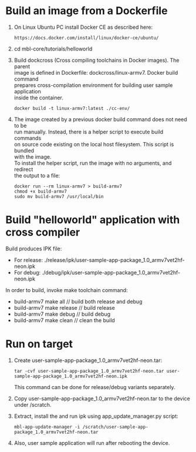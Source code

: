 Build an image from a Dockerfile            
================================            
            
1. On Linux Ubuntu PC install Docker CE as described here:                
            
    ```
    https://docs.docker.com/install/linux/docker-ce/ubuntu/   
    ```         
            
1. cd mbl-core/tutorials/helloworld            
               
1. Build dockcross (Cross compiling toolchains in Docker images). The parent  
   image is defined in Dockerfile: dockcross/linux-armv7. Docker build command  
   prepares cross-compilation environment for building  user sample application  
   inside the container.              
         
    ```      
    docker build -t linux-armv7:latest ./cc-env/    
    ```      
     
1. The image created by a previous docker build command does not need to be  
   run manually. Instead, there is a helper script to execute build commands  
   on source code existing on the local host filesystem. This script is bundled  
   with the image.  
   To install the helper script, run the image with no arguments, and redirect  
   the output to a file:  
  
    ```
    docker run --rm linux-armv7 > build-armv7  
    chmod +x build-armv7  
    sudo mv build-armv7 /usr/local/bin  
    ```
              
Build "helloworld" application with cross compiler            
==================================================            
          
Build produces IPK file:            
          
   * For release: ./release/ipk/user-sample-app-package_1.0_armv7vet2hf-neon.ipk          
   * For debug: ./debug/ipk/user-sample-app-package_1.0_armv7vet2hf-neon.ipk      
     
In order to build, invoke make toolchain command:        
            
   * build-armv7 make all       // build both release and debug              
   * build-armv7 make release   // build release              
   * build-armv7 make debug     // build debug              
   * build-armv7 make clean     // clean the build              
             
               
Run on target            
=============            
            
1. Create user-sample-app-package_1.0_armv7vet2hf-neon.tar:  
  
    ```
    tar -cvf user-sample-app-package_1.0_armv7vet2hf-neon.tar user-sample-app-package_1.0_armv7vet2hf-neon.ipk  
    ```
   
    This command can be done for release/debug variants separately.
            
1. Copy user-sample-app-package_1.0_armv7vet2hf-neon.tar to the device under /scratch.  
            
1. Extract, install the and run ipk using app_update_manager.py script:    
  
    ```
    mbl-app-update-manager -i /scratch/user-sample-app-package_1.0_armv7vet2hf-neon.tar  
    ```
             
1. Also, user sample application will run after rebooting the device.

